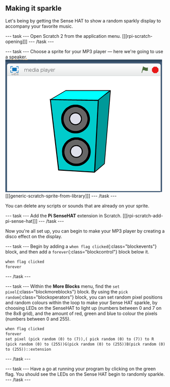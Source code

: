 ## Making it sparkle

Let's being by getting the Sense HAT to show a random sparkly display to accompany your favorite music.

--- task ---
Open Scratch 2 from the application menu.
[[[rpi-scratch-opening]]]
--- /task ---

--- task ---
Choose a sprite for your MP3 player — here we're going to use a speaker.
![speaker](images/speaker.png)
[[[generic-scratch-sprite-from-library]]]
--- /task ---

You can delete any scripts or sounds that are already on your sprite.

--- task ---
Add the **Pi SenseHAT** extension in Scratch.
[[[rpi-scratch-add-pi-sense-hat]]]
--- /task ---

Now you're all set up, you can begin to make your MP3 player by creating a disco effect on the display.

--- task ---
Begin by adding a `when flag clicked`{:class="blockevents"} block, and then add a `forever`{:class="blockcontrol"} block below it.
```blocks
when flag clicked
forever
```
--- /task ---

--- task ---
Within the **More Blocks** menu, find the `set pixel`{:class="blockmoreblocks"} block. By using the `pick random`{:class="blockoperators"} block, you can set random pixel positions and random colours within the loop to make your Sense HAT sparkle, by choosing LEDs on the SenseHAT to light up (numbers between 0 and 7 on the 8x8 grid), and the amount of red, green and blue to colour the pixels (numbers between 0 and 255).

```blocks
when flag clicked
forever
set pixel (pick random (0) to (7)),( pick random (0) to (7)) to R (pick random (0) to (255))G(pick random (0) to (255))B(pick random (0) to (255))::extension
```
--- /task ---

--- task ---
Have a go at running your program by clicking on the green flag. You should see the LEDs on the Sense HAT begin to randomly sparkle.
--- /task ---

